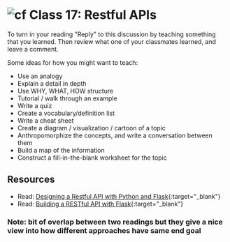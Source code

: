
# ![cf](http://i.imgur.com/7v5ASc8.png) Class 17: Restful APIs

To turn in your reading "Reply" to this discussion by teaching something that you learned. Then review what one of your classmates learned, and leave a comment.

Some ideas for how you might want to teach:
- Use an analogy
- Explain a detail in depth
- Use WHY, WHAT, HOW structure
- Tutorial / walk through an example
- Write a quiz
- Create a vocabulary/definition list
- Write a cheat sheet
- Create a diagram / visualization / cartoon of a topic
- Anthropomorphize the concepts, and write a conversation between them
- Build a map of the information
- Construct a fill-in-the-blank worksheet for the topic

## Resources
- Read: [Designing a Restful API with Python and Flask](https://blog.miguelgrinberg.com/post/designing-a-restful-api-with-python-and-flask
){:target="_blank"}
- Read: [Building a RESTful API with Flask](https://kite.com/blog/python/flask-restful-api-tutorial/){:target="_blank"}

### Note: bit of overlap between two readings but they give a nice view into how different approaches have same end goal

<!-- - Read: [](){:target="_blank"} -->
<!-- - Watch: [](){:target="_blank"} -->
<!-- - Skim: [](){:target="_blank"} -->
